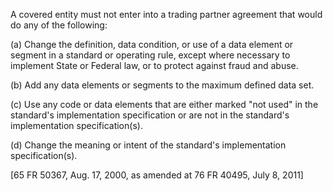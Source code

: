 A covered entity must not enter into a trading partner agreement that would do any of the following:

(a) Change the definition, data condition, or use of a data element or segment in a standard or operating rule, except where necessary to implement State or Federal law, or to protect against fraud and abuse.
 
(b) Add any data elements or segments to the maximum defined data set.

&#40;c) Use any code or data elements that are either marked "not used" in the standard's implementation specification or are not in the standard's implementation specification(s).

(d) Change the meaning or intent of the standard's implementation specification(s).

[65 FR 50367, Aug. 17, 2000, as amended at 76 FR 40495, July 8, 2011]
